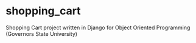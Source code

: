 # shopping_cart
Shopping Cart project written in Django for Object Oriented Programming (Governors State University)
